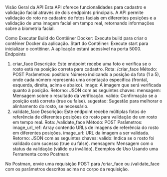 Visão Geral da API
Esta API oferece funcionalidades para cadastro e validação facial através de dois endpoints principais. A API permite validação do roto no cadastro de fotos faciais em diferentes posições e a validação de uma imagem facial em tempo real, retornando informações sobre a biometria facial.

Como Executar
Build do Contêiner Docker: Execute build para criar o contêiner Docker da aplicação.
Start do Contêiner: Execute start para inicializar o contêiner. A aplicação estará acessível na porta 5000.
Endpoints
1. criar_face
Descrição: Este endpoint recebe uma foto e verifica se o rosto está na posição correta para cadastro.
Rota: /criar_face
Método: POST
Parâmetros:
position: Número indicando a posição da foto (1 a 5), onde cada número representa uma orientação específica (frontal, esquerda, direita, acima e abaixo).
image: A imagem que será verificada quanto à posição.
Retorno:
JSON com as seguintes chaves:
mensagem: Mensagem sobre o resultado da verificação.
valido: Confirmação se a posição está correta (true ou false).
sugestao: Sugestão para melhorar o alinhamento do rosto, se necessário.
2. validate_face
Descrição: Este endpoint recebe múltiplas fotos de referência de diferentes posições do rosto para validação de um rosto em tempo real.
Rota: /validate_face
Método: POST
Parâmetros:
image_url_ref: Array contendo URLs de imagens de referência do rosto em diferentes posições.
image_url: URL da imagem a ser validada.
Retorno:
JSON com as seguintes chaves:
valido: Indica se o rosto foi validado com sucesso (true ou false).
mensagem: Mensagem com o status da validação (válido ou inválido).
Exemplos de Uso
Usando uma Ferramenta como Postman:

No Postman, envie uma requisição POST para /criar_face ou /validate_face com os parâmetros descritos acima no corpo da requisição.

